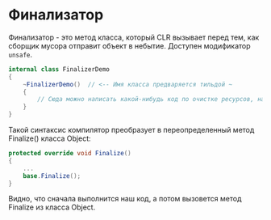 # Финализатор

Финализатор - это метод класса, который CLR вызывает перед тем, как сборщик мусора отправит объект в небытие. Доступен модификатор `unsafe`.

```c#
internal class FinalizerDemo
{
    ~FinalizerDemo()  // <-- Имя класса предваряется тильдой ~
    {
        // Сюда можно написать какой-нибудь код по очистке ресурсов, например, если нужно
    }
}
```

Такой синтаксис компилятор преобразует в переопределенный метод Finalize() класса Object:

```c#
protected override void Finalize()
{
    ...
    base.Finalize();
}
```

Видно, что сначала выполнится наш код, а потом вызовется метод Finalize из класса Object.